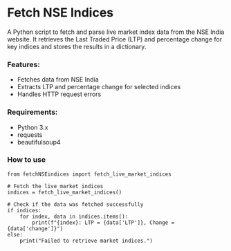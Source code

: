 # Fetch NSE Indices
 A Python script to fetch and parse live market index data from the NSE India website. It retrieves the Last Traded Price (LTP) and percentage change for key indices and stores the results in a dictionary.


### Features:

- Fetches data from NSE India
- Extracts LTP and percentage change for selected indices
- Handles HTTP request errors

### Requirements:

- Python 3.x
- requests
- beautifulsoup4

### How to use
```
from fetchNSEindices import fetch_live_market_indices

# Fetch the live market indices
indices = fetch_live_market_indices()

# Check if the data was fetched successfully
if indices:
    for index, data in indices.items():
        print(f"{index}: LTP = {data['LTP']}, Change = {data['change']}")
else:
    print("Failed to retrieve market indices.")
```



